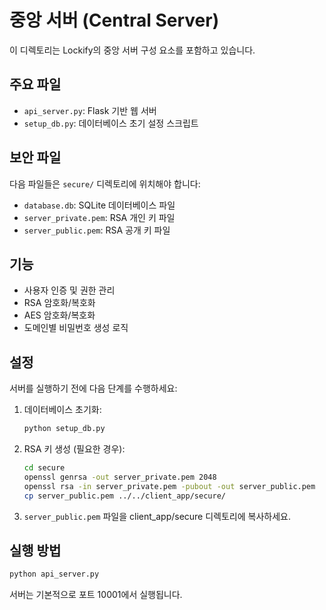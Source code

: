 # 중앙 서버 (Central Server)

이 디렉토리는 Lockify의 중앙 서버 구성 요소를 포함하고 있습니다.

## 주요 파일

- `api_server.py`: Flask 기반 웹 서버
- `setup_db.py`: 데이터베이스 초기 설정 스크립트

## 보안 파일

다음 파일들은 `secure/` 디렉토리에 위치해야 합니다:

- `database.db`: SQLite 데이터베이스 파일
- `server_private.pem`: RSA 개인 키 파일
- `server_public.pem`: RSA 공개 키 파일

## 기능

- 사용자 인증 및 권한 관리
- RSA 암호화/복호화
- AES 암호화/복호화
- 도메인별 비밀번호 생성 로직

## 설정

서버를 실행하기 전에 다음 단계를 수행하세요:

1. 데이터베이스 초기화:

   ```bash
   python setup_db.py
   ```

2. RSA 키 생성 (필요한 경우):

   ```bash
   cd secure
   openssl genrsa -out server_private.pem 2048
   openssl rsa -in server_private.pem -pubout -out server_public.pem
   cp server_public.pem ../../client_app/secure/
   ```

3. `server_public.pem` 파일을 client_app/secure 디렉토리에 복사하세요.

## 실행 방법

```bash
python api_server.py
```

서버는 기본적으로 포트 10001에서 실행됩니다.
